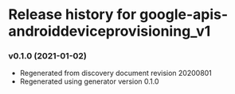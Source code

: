 # Release history for google-apis-androiddeviceprovisioning_v1

### v0.1.0 (2021-01-02)

* Regenerated from discovery document revision 20200801
* Regenerated using generator version 0.1.0

